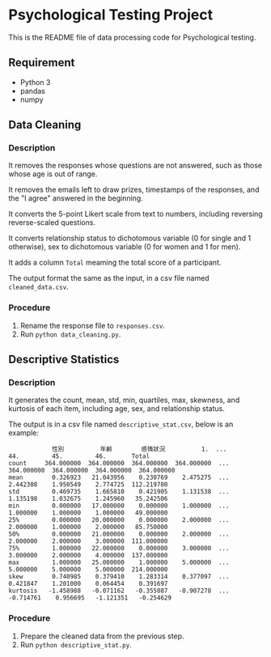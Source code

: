 # Psychological Testing Project
This is the README file of data processing code for Psychological testing.

## Requirement
- Python 3
- pandas
- numpy

## Data Cleaning
### Description
It removes the responses whose questions are not answered, such as those whose age is out of range.

It removes the emails left to draw prizes, timestamps of the responses, and the "I agree" answered in the beginning.

It converts the 5-point Likert scale from text to numbers, including reversing reverse-scaled questions.

It converts relationship status to dichotomous variable (0 for single and 1 otherwise), sex to dichotomous variable (0 for women and 1 for men).

It adds a column `Total` meaming the total score of a participant.

The output format the same as the input, in a csv file named `cleaned_data.csv`.
### Procedure
1. Rename the response file to `responses.csv`.
2. Run `python data_cleaning.py`.

## Descriptive Statistics
### Description
It generates the count, mean, std, min, quartiles, max, skewness, and kurtosis of each item, including age, sex, and relationship status.

The output is in a csv file named `descriptive_stat.csv`, below is an example:
```
            性別          年齡        感情狀況          1.  ...         44.         45.         46.       Total
count     364.000000  364.000000  364.000000  364.000000  ...  364.000000  364.000000  364.000000  364.000000
mean        0.326923   21.043956    0.230769    2.475275  ...    2.442308    1.950549    2.774725  112.219780
std         0.469735    1.665810    0.421905    1.131538  ...    1.135198    1.032675    1.245960   35.242506
min         0.000000   17.000000    0.000000    1.000000  ...    1.000000    1.000000    1.000000   49.000000
25%         0.000000   20.000000    0.000000    2.000000  ...    2.000000    1.000000    2.000000   85.750000
50%         0.000000   21.000000    0.000000    2.000000  ...    2.000000    2.000000    3.000000  111.000000
75%         1.000000   22.000000    0.000000    3.000000  ...    3.000000    2.000000    4.000000  137.000000
max         1.000000   25.000000    1.000000    5.000000  ...    5.000000    5.000000    5.000000  214.000000
skew        0.740985    0.379410    1.283314    0.377097  ...    0.421847    1.201000    0.064454    0.391697
kurtosis   -1.458988   -0.071162   -0.355087   -0.907278  ...   -0.714761    0.956695   -1.121351   -0.254629
```

### Procedure
1. Prepare the cleaned data from the previous step.
2. Run `python descriptive_stat.py`.

